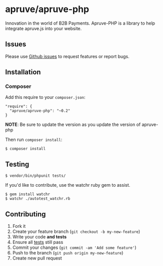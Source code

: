 # apruve/apruve-php

Innovation in the world of B2B Payments.  Apruve-PHP is a library to help integrate apruve.js into your website.

## Issues

Please use [Github issues](https://github.com/apruve/apruve-php/issues) to request features or report bugs.

## Installation

### Composer

Add this require to your `composer.json`:

    "require": {
      "apruve/apruve-php": "~0.2"
    }

**NOTE**: Be sure to update the version as you update the version of apruve-php

Then run `composer install`:

    $ composer install

## Testing

    $ vendor/bin/phpunit tests/

If you'd like to contribute, use the watchr ruby gem to assist.

    $ gem install watchr
    $ watchr ./autotest_watchr.rb


## Contributing

1. Fork it
2. Create your feature branch (`git checkout -b my-new-feature`)
3. Write your code **and tests**
4. Ensure all [tests](#testing) still pass
5. Commit your changes (`git commit -am 'Add some feature'`)
6. Push to the branch (`git push origin my-new-feature`)
7. Create new pull request
